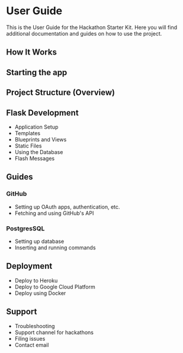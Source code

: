 # User Guide

This is the User Guide for the Hackathon Starter Kit. Here you will find additional documentation and guides on how to use the project.

## How It Works

## Starting the app

## Project Structure (Overview)

## Flask Development
* Application Setup
* Templates
* Blueprints and Views
* Static Files
* Using the Database
* Flash Messages

## Guides

### GitHub
* Setting up OAuth apps, authentication, etc.
* Fetching and using GitHub's API

### PostgresSQL
* Setting up database
* Inserting and running commands

## Deployment
* Deploy to Heroku
* Deploy to Google Cloud Platform
* Deploy using Docker

## Support
* Troubleshooting
* Support channel for hackathons
* Filing issues
* Contact email
